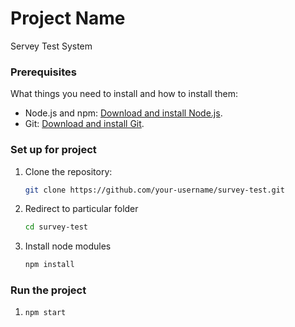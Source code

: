 # Project Name

Servey Test System

### Prerequisites

What things you need to install and how to install them:

- Node.js and npm: [Download and install Node.js](https://nodejs.org/).
- Git: [Download and install Git](https://git-scm.com/).

### Set up for project

1. Clone the repository:

   ```bash
   git clone https://github.com/your-username/survey-test.git
   

2. Redirect to particular folder
   ```bash
   cd survey-test
3. Install node modules
    ```bash
    npm install

### Run the project
1.
    ```bash
    npm start
